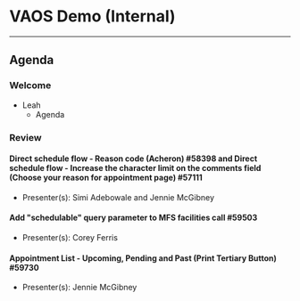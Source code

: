 # VAOS Demo (Internal) 

---

## Agenda

### Welcome

- Leah 
  - Agenda

### Review 

#### Direct schedule flow - Reason code (Acheron) #58398 and Direct schedule flow - Increase the character limit on the comments field (Choose your reason for appointment page) #57111
  - Presenter(s): Simi Adebowale and Jennie McGibney

#### Add "schedulable" query parameter to MFS facilities call #59503
  - Presenter(s): Corey Ferris

#### Appointment List - Upcoming, Pending and Past (Print Tertiary Button) #59730
  - Presenter(s): Jennie McGibney




